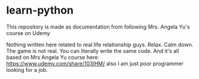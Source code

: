 ﻿# learn-python

This repository is made as documentation from following Mrs. Angela Yu's course on Udemy

Nothing written here related to real life relationship guys. Relax. Calm down. The game is not real. You can literally write the same code. And it's all based on Mrs Angela Yu course here: https://www.udemy.com/share/103IHM/ also I am just poor programmer looking for a job.